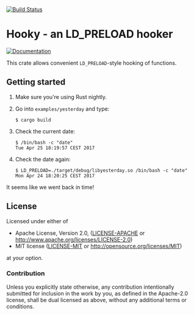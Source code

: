 [![Build Status](https://api.travis-ci.org/koute/hooky.svg)](https://travis-ci.org/koute/hooky)

# Hooky - an LD_PRELOAD hooker

[![Documentation](https://docs.rs/hooky/badge.svg)](https://docs.rs/hooky/*/hooky/)

This crate allows convenient `LD_PRELOAD`-style hooking of functions.

## Getting started

1. Make sure you're using Rust nightly.

2. Go into `examples/yesterday` and type:

       $ cargo build

3. Check the current date:

       $ /bin/bash -c "date"
       Tue Apr 25 18:19:57 CEST 2017

4. Check the date again:

       $ LD_PRELOAD=./target/debug/libyesterday.so /bin/bash -c "date"
       Mon Apr 24 18:20:25 CEST 2017

It seems like we went back in time!

## License

Licensed under either of

  * Apache License, Version 2.0, ([LICENSE-APACHE](LICENSE-APACHE) or http://www.apache.org/licenses/LICENSE-2.0)
  * MIT license ([LICENSE-MIT](LICENSE-MIT) or http://opensource.org/licenses/MIT)

at your option.

### Contribution

Unless you explicitly state otherwise, any contribution intentionally submitted
for inclusion in the work by you, as defined in the Apache-2.0 license, shall be
dual licensed as above, without any additional terms or conditions.
